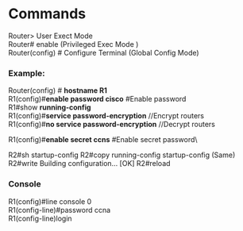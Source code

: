 # Commands
Router> User Exect Mode\
Router# enable (Privileged Exec Mode )\
Router(config) # Configure Terminal (Global Config Mode)

### Example:
Router(config) # **hostname R1**\
R1(config)#**enable password cisco** #Enable password\
R1#show **running-config** \
R1(config)#**service password-encryption** //Encrypt routers\
R1(config)#**no service password-encryption** //Decrypt routers

R1(config)#**enable secret ccns** #Enable secret password\

R2#sh startup-config
R2#copy running-config startup-config 
(Same)
R2#write
Building configuration...
[OK]
R2#reload


### Console
R1(config)#line console 0\
R1(config-line)#password ccna\
R1(config-line)login

